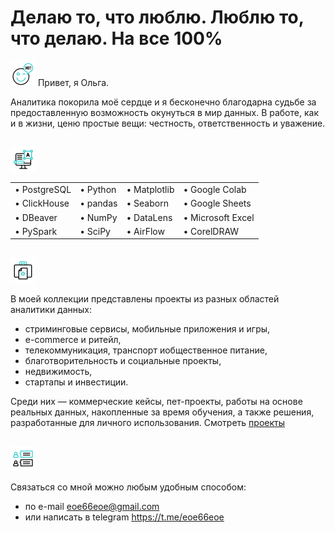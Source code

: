 # Делаю то, что люблю. Люблю то, что делаю. На все 100%

<img src="https://github.com/eoe66/eoe66eoe/blob/main/icons/hi.gif" title="Привет" alt="Привет" width="40" height="40"/> 
Привет, я Ольга.  

Аналитика покорила моё сердце и я бесконечно благодарна судьбе за предоставленную возможность окунуться в мир данных. В работе, как и в жизни, ценю простые вещи: честность, ответственность и уважение.  


##
<img src="https://github.com/eoe66/eoe66eoe/blob/main/icons/computer.gif" title="Инструменты" alt="Инструменты" width="40" height="40"/> 

<table>
  <tr>
    <td>• PostgreSQL</td>
    <td>• Python</td>
    <td>• Matplotlib</td>
    <td>• Google Colab</td>
  </tr>
  <tr>
    <td>• ClickHouse</td>
    <td>• pandas</td>
    <td>• Seaborn</td>
    <td>• Google Sheets</td>
  </tr>
  <tr>
    <td>• DBeaver</td>
    <td>• NumPy</td>
    <td>• DataLens</td>
    <td>• Microsoft Excel</td>
  </tr>
  <tr>
    <td>• PySpark</td>
    <td>• SciPy</td>
    <td>• AirFlow</td>
    <td>• CorelDRAW</td>
  </tr>
</table>


##
<img src="https://github.com/eoe66/eoe66eoe/blob/main/icons/portfolio.gif" title="Портфолио" alt="Портфолио" width="40" height="40"/> 

В моей коллекции представлены проекты из разных областей аналитики данных:
* стриминговые сервисы, мобильные приложения и игры,
* e-commerce и ритейл,
* телекоммуникация, транспорт иобщественное питание,
* благотворительность и социальные проекты,
* недвижимость,
* стартапы и инвестиции.
  
Среди них — коммерческие кейсы, пет-проекты, работы на основе реальных данных, накопленные за время обучения, а также решения, разработанные для личного использования.
Смотреть [проекты](https://github.com/eoe66/Projects/tree/main)


##
<img src="https://github.com/eoe66/eoe66eoe/blob/main/icons/bubble-chat.gif" title="Связаться со мной" alt="Связаться со мной" width="40" height="40"/>   

Связаться со мной можно любым удобным способом:
* по e-mail eoe66eoe@gmail.com
* или написать в telegram https://t.me/eoe66eoe
